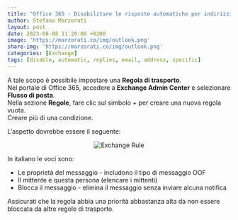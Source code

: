 ```yaml
---
title: "Office 365 - Disabilitare le risposte automatiche per indirizzi specifici"
author: Stefano Marzorati
layout: post
date: 2023-08-08 11:20:00 +0200
image: 'https://marzorati.co/img/outlook.png'
share-img: 'https://marzorati.co/img/outlook.png'
categories: [Exchange]
tags: [disable, automatic, replies, email, address, specific]
---
```

A tale scopo è possibile impostare una **Regola di trasporto**.   
Nel portale di Office 365, accedere a **Exchange Admin Center** e selezionare **Flusso di posta**.   
Nella sezione **Regole**, fare clic sul simbolo + per creare una nuova regola vuota.   
Creare più di una condizione.   

L'aspetto dovrebbe essere il seguente:   

<center><img src="https://marzorati.co/img/post/rule_exchange_1.png" alt="Exchange Rule"></center>

In italiano le voci sono:

- Le proprietà del messaggio - includono il tipo di messaggio OOF   
- Il mittente è questa persona (elencare i mittenti)   
- Blocca il messaggio - elimina il messaggio senza inviare alcuna notifica   

Assicurati che la regola abbia una priorità abbastanza alta da non essere bloccata da altre regole di trasporto.   